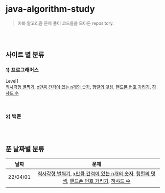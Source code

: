# java-algorithm-study
> 자바 알고리즘 문제 풀이 코드들을 모아둔 repository.

<br/><br/>

## **사이트 별 분류**
### **1) 프로그래머스**
Level1</br>
[직사각형 별찍기](https://github.com/juyeon-y/java-algorithm-study/tree/main/프로그래머스/직사각형_별찍기.java), [x만큼 간격이 있는 n개의 숫자](https://github.com/juyeon-y/java-algorithm-study/tree/main/프로그래머스/x만큼_간격이_있는_n개의_숫자.java), [행렬의 덧셈](https://github.com/juyeon-y/java-algorithm-study/tree/main/프로그래머스/행렬의_덧셈.java), [핸드폰 번호 가리기](https://github.com/juyeon-y/java-algorithm-study/tree/main/프로그래머스/핸드폰_번호_가리기.java), [하샤드 수](https://github.com/juyeon-y/java-algorithm-study/tree/main/프로그래머스/하샤드_수.java)

<br/>

### **2) 백준**


<br/><br/>

## **푼 날짜별 분류**
|날짜|문제|
|:---:|:---:|
|22/04/01|[직사각형 별찍기](https://github.com/juyeon-y/java-algorithm-study/tree/main/프로그래머스/직사각형_별찍기.java), [x만큼 간격이 있는 n개의 숫자](https://github.com/juyeon-y/java-algorithm-study/tree/main/프로그래머스/x만큼_간격이_있는_n개의_숫자.java), [행렬의 덧셈](https://github.com/juyeon-y/java-algorithm-study/tree/main/프로그래머스/행렬의_덧셈.java), [핸드폰 번호 가리기](https://github.com/juyeon-y/java-algorithm-study/tree/main/프로그래머스/핸드폰_번호_가리기.java), [하샤드 수](https://github.com/juyeon-y/java-algorithm-study/tree/main/프로그래머스/하샤드_수.java)|
| | |

